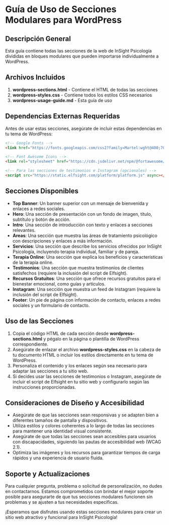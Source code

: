 # Guía de Uso de Secciones Modulares para WordPress

## Descripción General

Esta guía contiene todas las secciones de la web de InSight Psicología divididas en bloques modulares que pueden importarse individualmente a WordPress.

## Archivos Incluidos

1. **wordpress-sections.html** - Contiene el HTML de todas las secciones
2. **wordpress-styles.css** - Contiene todos los estilos CSS necesarios
3. **wordpress-usage-guide.md** - Esta guía de uso

## Dependencias Externas Requeridas

Antes de usar estas secciones, asegúrate de incluir estas dependencias en tu tema de WordPress:

```html
<!-- Google Fonts -->
<link href="https://fonts.googleapis.com/css2?family=Martel:wght@400;700&display=swap" rel="stylesheet">

<!-- Font Awesome Icons -->
<link rel="stylesheet" href="https://cdn.jsdelivr.net/npm/@fortawesome/fontawesome-free@6.4.0/css/all.min.css">

<!-- Para las secciones de testimonios e Instagram (opcionales) -->
<script src="https://static.elfsight.com/platform/platform.js" async></script>
```

## Secciones Disponibles

- **Top Banner**: Un banner superior con un mensaje de bienvenida y enlaces a redes sociales.
- **Hero**: Una sección de presentación con un fondo de imagen, título, subtítulo y botón de acción.
- **Intro**: Una sección de introducción con texto y enlaces a secciones relevantes.
- **Areas**: Una sección que muestra las áreas de tratamiento psicológico con descripciones y enlaces a más información.
- **Servicios**: Una sección que describe los servicios ofrecidos por InSight Psicología, incluyendo terapia individual, familiar y de pareja.
- **Terapia Online**: Una sección que explica los beneficios y características de la terapia online.
- **Testimonios**: Una sección que muestra testimonios de clientes satisfechos (requiere la inclusión del script de Elfsight).
- **Recursos Gratuitos**: Una sección que ofrece recursos gratuitos para el bienestar emocional, como guías y artículos.
- **Instagram**: Una sección que muestra un feed de Instagram (requiere la inclusión del script de Elfsight).
- **Footer**: Un pie de página con información de contacto, enlaces a redes sociales y un formulario de contacto.

## Uso de las Secciones

1. Copia el código HTML de cada sección desde **wordpress-sections.html** y pégalo en la página o plantilla de WordPress correspondiente.
2. Asegúrate de enlazar el archivo **wordpress-styles.css** en la cabeza de tu documento HTML o incluir los estilos directamente en tu tema de WordPress.
3. Personaliza el contenido y los enlaces según sea necesario para adaptar las secciones a tu sitio web.
4. Si decides usar las secciones de testimonios o Instagram, asegúrate de incluir el script de Elfsight en tu sitio web y configurarlo según las instrucciones proporcionadas.

## Consideraciones de Diseño y Accesibilidad

- Asegúrate de que las secciones sean responsivas y se adapten bien a diferentes tamaños de pantalla y dispositivos.
- Utiliza estilos y colores coherentes a lo largo de todas las secciones para mantener una identidad visual consistente.
- Asegúrate de que todas las secciones sean accesibles para usuarios con discapacidades, siguiendo las pautas de accesibilidad web (WCAG 2.1).
- Optimiza las imágenes y los recursos para garantizar tiempos de carga rápidos y una experiencia de usuario fluida.

## Soporte y Actualizaciones

Para cualquier pregunta, problema o solicitud de personalización, no dudes en contactarnos. Estamos comprometidos con brindar el mejor soporte posible para asegurarte de que tus secciones modulares funcionen sin problemas y se ajusten a tus necesidades específicas.

¡Esperamos que disfrutes usando estas secciones modulares para crear un sitio web atractivo y funcional para InSight Psicología!